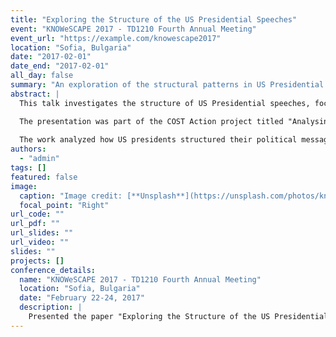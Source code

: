 ```yaml
---
title: "Exploring the Structure of the US Presidential Speeches"
event: "KNOWeSCAPE 2017 - TD1210 Fourth Annual Meeting"
event_url: "https://example.com/knowescape2017"
location: "Sofia, Bulgaria"
date: "2017-02-01"
date_end: "2017-02-01"
all_day: false
summary: "An exploration of the structural patterns in US Presidential speeches."
abstract: |
  This talk investigates the structure of US Presidential speeches, focusing on underlying linguistic and thematic patterns that characterize presidential communication over time.

  The presentation was part of the COST Action project titled "Analysing the dynamics of information and knowledge landscapes." It examined the rhetorical structure of US Presidential speeches using text analysis techniques to explore informational and cognitive dynamics within the speeches.
  
  The work analyzed how US presidents structured their political messages over time, leveraging word frequency and rank-size laws to study rhetorical dynamics. Quantitative models identified recurring linguistic patterns and strategies, offering insights into the coherence and evolution of presidential language across historical periods and political contexts.
authors:
  - "admin"
tags: []
featured: false
image:
  caption: "Image credit: [**Unsplash**](https://unsplash.com/photos/knowescape)"
  focal_point: "Right"
url_code: ""
url_pdf: ""
url_slides: ""
url_video: ""
slides: ""
projects: []
conference_details:
  name: "KNOWeSCAPE 2017 - TD1210 Fourth Annual Meeting"
  location: "Sofia, Bulgaria"
  date: "February 22-24, 2017"
  description: |
    Presented the paper "Exploring the Structure of the US Presidential Speeches" during the KNOWeSCAPE 2017 - TD1210 Fourth Annual Meeting held in Sofia, Bulgaria, as part of the COST Action project "Analysing the dynamics of information and knowledge landscapes."
---
```

